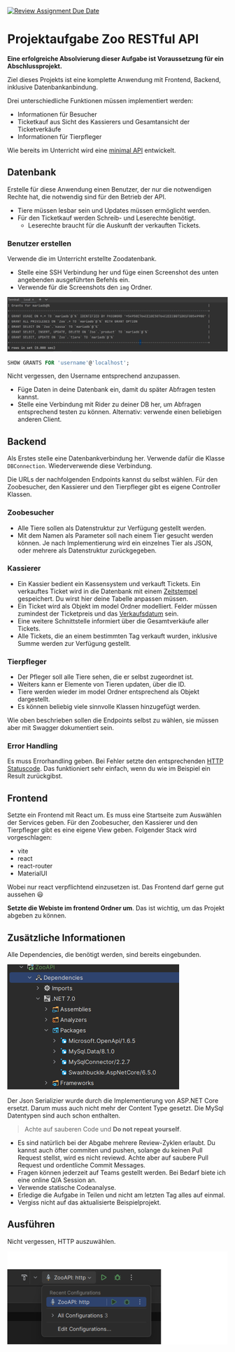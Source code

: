 [![Review Assignment Due Date](https://classroom.github.com/assets/deadline-readme-button-24ddc0f5d75046c5622901739e7c5dd533143b0c8e959d652212380cedb1ea36.svg)](https://classroom.github.com/a/BdT9xb2R)

# Projektaufgabe Zoo RESTful API

**Eine erfolgreiche Absolvierung dieser Aufgabe ist Voraussetzung für ein Abschlussprojekt.**

Ziel dieses Projekts ist eine komplette Anwendung mit Frontend, Backend, inklusive Datenbankanbindung.

Drei unterschiedliche Funktionen müssen implementiert werden:

- Informationen für Besucher
- Ticketkauf aus Sicht des Kassierers und Gesamtansicht der Ticketverkäufe
- Informationen für Tierpfleger

Wie bereits im Unterricht wird eine [minimal API](https://learn.microsoft.com/en-us/aspnet/core/fundamentals/minimal-apis?view=aspnetcore-7.0) entwickelt.

## Datenbank

Erstelle für diese Anwendung einen Benutzer, der nur die notwendigen Rechte hat, die notwendig sind für den
Betrieb der API.

- Tiere müssen lesbar sein und Updates müssen ermöglicht werden.
- Für den Ticketkauf werden Schreib- und Leserechte benötigt.
  - Leserechte braucht für die Auskunft der verkauften Tickets.

### Benutzer erstellen

Verwende die im Unterricht erstellte Zoodatenbank.

- Stelle eine SSH Verbindung her und füge einen Screenshot des unten angebenden ausgeführten Befehls ein.
- Verwende für die Screenshots den `img` Ordner.

![Dependencies](./img/Rechte4User.png)

~~~sql
SHOW GRANTS FOR 'username'@'localhost';
~~~

Nicht vergessen, den Username entsprechend anzupassen.

- Füge Daten in deine Datenbank ein, damit du später Abfragen testen kannst.
- Stelle eine Verbindung mit Rider zu deiner DB her, um Abfragen entsprechend testen zu können. Alternativ: verwende
  einen beliebigen anderen Client.

## Backend

Als Erstes stelle eine Datenbankverbindung her. Verwende dafür die Klasse `DBConnection`. Wiederverwende diese Verbindung.

Die URLs der nachfolgenden Endpoints kannst du selbst wählen. Für den Zoobesucher, den Kassierer und den Tierpfleger gibt es eigene Controller Klassen.

### Zoobesucher

- Alle Tiere sollen als Datenstruktur zur Verfügung gestellt werden.
- Mit dem Namen als Parameter soll nach einem Tier gesucht werden können. Je nach Implementierung wird ein
  einzelnes Tier als JSON, oder mehrere als Datenstruktur zurückgegeben.

### Kassierer

- Ein Kassier bedient ein Kassensystem und verkauft Tickets. Ein verkauftes Ticket wird in die Datenbank mit einem
  [Zeitstempel](https://mariadb.com/kb/en/timestamp/) gespeichert. Du wirst hier deine Tabelle anpassen müssen.
- Ein Ticket wird als Objekt im model Ordner modelliert. Felder müssen zumindest der Ticketpreis und das
  [Verkaufsdatum](https://dev.mysql.com/doc/dev/connector-net/6.10/html/T_MySql_Data_Types_MySqlDateTime.htm) sein.
- Eine weitere Schnittstelle informiert über die Gesamtverkäufe aller Tickets.
- Alle Tickets, die an einem bestimmten Tag verkauft wurden, inklusive Summe werden zur Verfügung gestellt.

### Tierpfleger

- Der Pfleger soll alle Tiere sehen, die er selbst zugeordnet ist.
- Weiters kann er Elemente von Tieren updaten, über die ID.
- Tiere werden wieder im model Ordner entsprechend als Objekt dargestellt.
- Es können beliebig viele sinnvolle Klassen hinzugefügt werden.

Wie oben beschrieben sollen die Endpoints selbst zu wählen, sie müssen aber mit Swagger dokumentiert sein.

### Error Handling

Es muss Errorhandling geben. Bei Fehler setzte den entsprechenden [HTTP Statuscode](https://developer.mozilla.org/en-US/docs/Web/HTTP/Status). Das funktioniert sehr einfach, wenn du wie im Beispiel ein Result zurückgibst.

## Frontend

Setzte ein Frontend mit React um. Es muss eine Startseite zum Auswählen der Services geben. Für den Zoobesucher,
den Kassierer und den Tierpfleger gibt es eine eigene View geben. Folgender Stack wird vorgeschlagen:

- vite
- react
- react-router
- MaterialUI

Wobei nur react verpflichtend einzusetzen ist. Das Frontend darf gerne gut aussehen :smiley:

**Setzte die Webiste im frontend Ordner um**. Das ist wichtig, um das Projekt abgeben zu können.

## Zusätzliche Informationen

Alle Dependencies, die benötigt werden, sind bereits eingebunden.

![Dependencies](./img/dep.png)

Der Json Serializier wurde durch die Implementierung von ASP.NET Core ersetzt. Darum muss auch nicht mehr der Content
Type gesetzt. Die MySql Datentypen sind auch schon enthalten.

> Achte auf sauberen Code und **Do not repeat yourself**.

- Es sind natürlich bei der Abgabe mehrere Review-Zyklen erlaubt. Du kannst auch öfter commiten und pushen, solange du
  keinen Pull Request stellst, wird es nicht reviewd. Achte aber auf saubere Pull Request und ordentliche Commit Messages.
- Fragen können jederzeit auf Teams gestellt werden. Bei Bedarf biete ich eine online Q/A Session an.
- Verwende statische Codeanalyse.
- Erledige die Aufgabe in Teilen und nicht am letzten Tag alles auf einmal.
- Vergiss nicht auf das aktualisierte Beispielprojekt.

## Ausführen

Nicht vergessen, HTTP auszuwählen.

![Run project](img/run.png)

